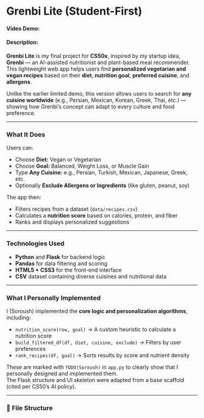 # Grenbi Lite (Student-First)
#### Video Demo: <URL HERE>
#### Description:
**Grenbi Lite** is my final project for **CS50x**, inspired by my startup idea, **Grenbi** — an AI-assisted nutritionist and plant-based meal recommender.  
This lightweight web app helps users find **personalized vegetarian and vegan recipes** based on their **diet**, **nutrition goal**, **preferred cuisine**, and **allergens**.

Unlike the earlier limited demo, this version allows users to search for **any cuisine worldwide** (e.g., Persian, Mexican, Korean, Greek, Thai, etc.) — showing how Grenbi’s concept can adapt to every culture and food preference.

---

### What It Does
Users can:
- Choose **Diet:** Vegan or Vegetarian  
- Choose **Goal:** Balanced, Weight Loss, or Muscle Gain  
- Type **Any Cuisine:** e.g., Persian, Turkish, Mexican, Japanese, Greek, etc.  
- Optionally **Exclude Allergens or Ingredients** (like gluten, peanut, soy)

The app then:
- Filters recipes from a dataset (`data/recipes.csv`)  
- Calculates a **nutrition score** based on calories, protein, and fiber  
- Ranks and displays personalized suggestions  

---

### Technologies Used
- **Python** and **Flask** for backend logic  
- **Pandas** for data filtering and scoring  
- **HTML5 + CSS3** for the front-end interface  
- **CSV** dataset containing diverse cuisines and nutritional data  

---

### What I Personally Implemented
I (Soroush) implemented the **core logic and personalization algorithms**, including:
- `nutrition_score(row, goal)` → A custom heuristic to calculate a nutrition score  
- `build_filtered_df(df, diet, cuisine, exclude)` → Filters by user preferences  
- `rank_recipes(df, goal)` → Sorts results by score and nutrient density  

These are marked with `TODO(Soroush)` in `app.py` to clearly show that I personally designed and implemented them.  
The Flask structure and UI skeleton were adapted from a base scaffold (cited per CS50’s AI policy).

---

### 🧩 File Structure
